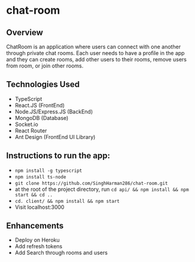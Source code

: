 # chat-room

## Overview
ChatRoom is an application where users can connect with one another through private chat rooms. Each user needs to have a profile in the app and they can create rooms, add other users to their rooms, remove users from room, or join other rooms.

## Technologies Used
- TypeScript
- React.JS (FrontEnd)
- Node.JS/Express.JS (BackEnd)
- MongoDB (Database)
- Socket.io
- React Router
- Ant Design (FrontEnd UI Library)

## Instructions to run the app:
- `npm install -g typescript`
- `npm install ts-node`
- `git clone https://github.com/SinghHarman286/chat-room.git`
- at the root of the project directory, run `cd api/ && npm install && npm start && cd ..`
- `cd. client/ && npm install && npm start`
- Visit localhost:3000


## Enhancements

- Deploy on Heroku
- Add refresh tokens
- Add Search through rooms and users
